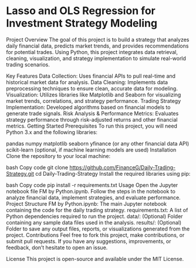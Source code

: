 # Lasso and OLS Regression for Investment Strategy Modeling
Project Overview
The goal of this project is to build a strategy that analyzes daily financial data, predicts market trends, and provides recommendations for potential trades. Using Python, this project integrates data retrieval, cleaning, visualization, and strategy implementation to simulate real-world trading scenarios.

Key Features
Data Collection: Uses financial APIs to pull real-time and historical market data for analysis.
Data Cleaning: Implements data preprocessing techniques to ensure clean, accurate data for modeling.
Visualization: Utilizes libraries like Matplotlib and Seaborn for visualizing market trends, correlations, and strategy performance.
Trading Strategy Implementation: Developed algorithms based on financial models to generate trade signals.
Risk Analysis & Performance Metrics: Evaluates strategy performance through risk-adjusted returns and other financial metrics.
Getting Started
Prerequisites
To run this project, you will need Python 3.x and the following libraries:

pandas
numpy
matplotlib
seaborn
yfinance (or any other financial data API)
scikit-learn (optional, if machine learning models are used)
Installation
Clone the repository to your local machine:

bash
Copy code
git clone https://github.com/FinanceG/Daily-Trading-Strategy.git
cd Daily-Trading-Strategy
Install the required libraries using pip:

bash
Copy code
pip install -r requirements.txt
Usage
Open the Jupyter notebook file FM by Python.ipynb.
Follow the steps in the notebook to analyze financial data, implement strategies, and evaluate performance.
Project Structure
FM by Python.ipynb: The main Jupyter notebook containing the code for the daily trading strategy.
requirements.txt: A list of Python dependencies required to run the project.
data/: (Optional) Folder containing any sample data files used in the analysis.
results/: (Optional) Folder to save any output files, reports, or visualizations generated from the project.
Contributions
Feel free to fork this project, make contributions, or submit pull requests. If you have any suggestions, improvements, or feedback, don’t hesitate to open an issue.

License
This project is open-source and available under the MIT License.
